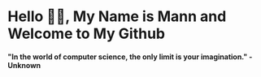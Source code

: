 <h1> Hello 👋🏻, My Name is Mann and Welcome to My Github </h1>
<h4>"In the world of computer science, the only limit is your imagination." - Unknown </h4>



<!--
**MannPate130/MannPate130** is a ✨ _special_ ✨ repository because its `README.md` (this file) appears on your GitHub profile.

Here are some ideas to get you started:

- 🔭 I’m currently working on ...
- 🌱 I’m currently learning ...
- 👯 I’m looking to collaborate on ...
- 🤔 I’m looking for help with ...
- 💬 Ask me about ...
- 📫 How to reach me: ...
- 😄 Pronouns: ...
- ⚡ Fun fact: ...
-->
